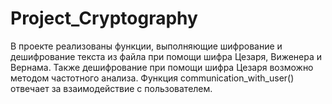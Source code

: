 # Project_Cryptography

В проекте реализованы функции, выполняющие шифрование и дешифрование текста из файла при помощи шифра Цезаря, Виженера и Вернама. Также дешифрование при помощи шифра Цезаря возможно методом частотного анализа. Функция communication_with_user() отвечает за взаимодействие с пользователем.
